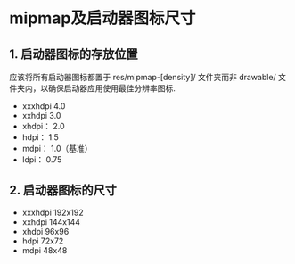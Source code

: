 #  mipmap及启动器图标尺寸

## 1. 启动器图标的存放位置
应该将所有启动器图标都置于 res/mipmap-[density]/ 文件夹而非 drawable/ 文件夹内，以确保启动器应用使用最佳分辨率图标.

* xxxhdpi   4.0
* xxhdpi    3.0
* xhdpi：  2.0
* hdpi：  1.5
* mdpi： 1.0（基准）
* ldpi：   0.75

## 2. 启动器图标的尺寸

* xxxhdpi   192x192
* xxhdpi    144x144
* xhdpi      96x96
* hdpi       72x72
* mdpi      48x48





